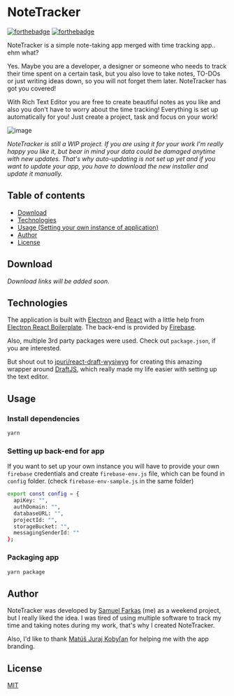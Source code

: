 # NoteTracker 
[![forthebadge](http://forthebadge.com/images/badges/built-with-love.svg)](http://forthebadge.com)
[![forthebadge](https://forthebadge.com/images/badges/made-with-javascript.svg)](https://forthebadge.com)


NoteTracker is a simple note-taking app merged with time tracking app.. ehm what?

Yes. Maybe you are a developer, a designer or someone who needs to track their time spent on a certain task, but you also love to take notes, TO-DOs or just writing ideas down, so you will not forget them later. NoteTracker has got you covered!

With Rich Text Editor you are free to create beautiful notes as you like and also you don't have to worry about the time tracking! Everything is set up automatically for you! Just create a project, task and focus on your work!

![image](https://user-images.githubusercontent.com/24323087/52904720-55c05d80-3230-11e9-9586-1cbc472c4b26.png)

*NoteTracker is still a WIP project. If you are using it for your work I'm really happy you like it, but bear in mind your data could be damaged anytime with new updates. That's why auto-updating is not set up yet and if you want to update your app, you have to download the new installer and update it manually.*

## Table of contents

- [Download](#download)
- [Technologies](#technologies)
- [Usage (Setting your own instance of application)](#usage)
- [Author](#author)
- [License](#license)

## Download
*Download links will be added soon.*

## Technologies

The application is built with [Electron](https://electronjs.org/) and [React](https://reactjs.org/) with a little help from [Electron React Boilerplate](https://github.com/electron-react-boilerplate/electron-react-boilerplate).
The back-end is provided by [Firebase](https://firebase.google.com/).

Also, multiple 3rd party packages were used. Check out `package.json`, if you are interested.

But shout out to [jpuri/react-draft-wysiwyg](https://github.com/jpuri/react-draft-wysiwyg) for creating this amazing wrapper around [DraftJS](https://draftjs.org/), which really made my life easier with setting up the text editor.

## Usage
### Install dependencies
```bash
yarn
```
### Setting up back-end for app

If you want to set up your own instance you will have to provide your own `firebase` credentials and create `firebase-env.js` file, which can be found in `config` folder. (check `firebase-env-sample.js` in the same folder)

```bash
export const config = {
  apiKey: "",
  authDomain: "",
  databaseURL: "",
  projectId: "",
  storageBucket: "",
  messagingSenderId: ""
};

```

### Packaging app
```bash
yarn package
```

## Author
NoteTracker was developed by [Samuel Farkas](https://github.com/samuelfarkas) (me) as a weekend project, but I really liked the idea. I was tired of using multiple software to track my time and taking notes during my work, that's why I created NoteTracker.

Also, I'd like to thank [Matúš Juraj Kobyľan](https://www.behance.net/user/?username=matusjurajkobylan) for helping me with the app branding.  

## License
[MIT](https://choosealicense.com/licenses/mit/)
